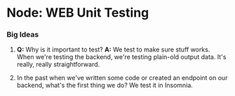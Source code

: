 # Node: WEB Unit Testing

### Big Ideas

1. **Q:** Why is it important to test? **A:** We test to make sure stuff works. When we're testing the backend, we're testing plain-old output data. It's really, really straightforward. 

2. In the past when we've written some code or created an endpoint on our backend, what's the first thing we do? We test it in Insomnia. 